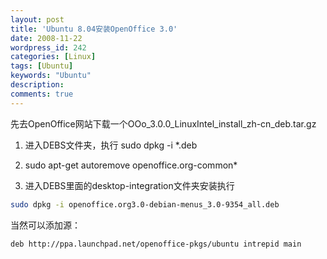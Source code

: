 ```yaml
---
layout: post
title: 'Ubuntu 8.04安装OpenOffice 3.0'
date: 2008-11-22
wordpress_id: 242
categories: [Linux]
tags: [Ubuntu]
keywords: "Ubuntu"
description: 
comments: true
---
```


先去OpenOffice网站下载一个OOo_3.0.0_LinuxIntel_install_zh-cn_deb.tar.gz
1. 进入DEBS文件夹，执行  sudo dpkg -i *.deb

2. sudo apt-get autoremove openoffice.org-common*

3. 进入DEBS里面的desktop-integration文件夹安装执行

``` bash
sudo dpkg -i openoffice.org3.0-debian-menus_3.0-9354_all.deb
```

当然可以添加源：

``` bash
deb http://ppa.launchpad.net/openoffice-pkgs/ubuntu intrepid main
```